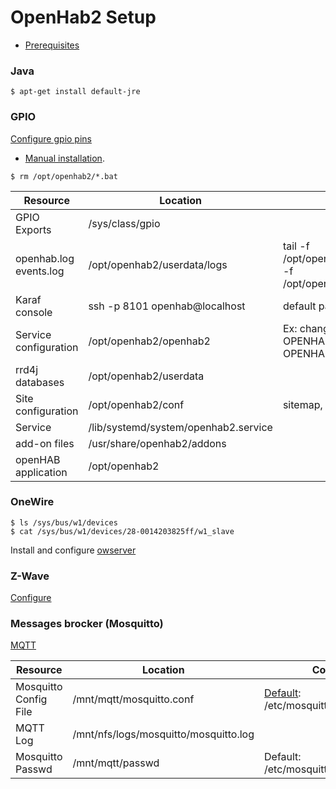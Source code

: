 # OpenHab2 Setup

- [Prerequisites](http://docs.openhab.org/installation/index.html#prerequisites)

### Java

~~~
$ apt-get install default-jre
~~~

### GPIO

[Configure gpio pins](https://github.com/div-co/home_automation/tree/master/beaglebone#configure-u-boot-cape)

- [Manual installation](http://docs.openhab.org/installation/linux.html#manual-installation).

~~~
$ rm /opt/openhab2/*.bat
~~~

| Resource | Location | Comment |
|---|---|---|
| GPIO Exports | /sys/class/gpio | |
| openhab.log<br>events.log | /opt/openhab2/userdata/logs | tail -f /opt/openhab2/userdata/logs/openhab.log -f /opt/openhab2/userdata/logs/events.log |
| Karaf console | ssh -p 8101 openhab@localhost | default pass: habopen |
| Service configuration | /opt/openhab2/openhab2 | Ex: change http/https port<br>OPENHAB_HTTP_PORT=1080<br>OPENHAB_HTTPS_PORT=50443 |
| rrd4j databases | /opt/openhab2/userdata |  |
| Site configuration | /opt/openhab2/conf | sitemap, items, things, etc. |
| Service | /lib/systemd/system/openhab2.service |  |
| add-on files | /usr/share/openhab2/addons |  |
| openHAB application | /opt/openhab2 |  |

### OneWire

~~~
$ ls /sys/bus/w1/devices
$ cat /sys/bus/w1/devices/28-0014203825ff/w1_slave
~~~
Install and configure [owserver](https://github.com/div-co/home_automation/tree/master/debian/owfs)

### Z-Wave
[Configure](https://github.com/div-co/home_automation/blob/master/openhab/zwave.md)

### Messages brocker (Mosquitto)

[MQTT](https://github.com/div-co/home_automation/tree/master/debian/mqtt)

| Resource | Location | Comment |
|---|---|---|
| Mosquitto Config File | /mnt/mqtt/mosquitto.conf | [Default](https://mosquitto.org/man/mosquitto_passwd-1.html): /etc/mosquitto/mosquitto.conf |
| MQTT Log | /mnt/nfs/logs/mosquitto/mosquitto.log |  |
| Mosquitto Passwd | /mnt/mqtt/passwd | Default: /etc/mosquitto/passwd |


